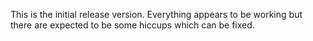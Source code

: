This is the initial release version. Everything appears to be working but there are expected to be some hiccups which can be fixed.
